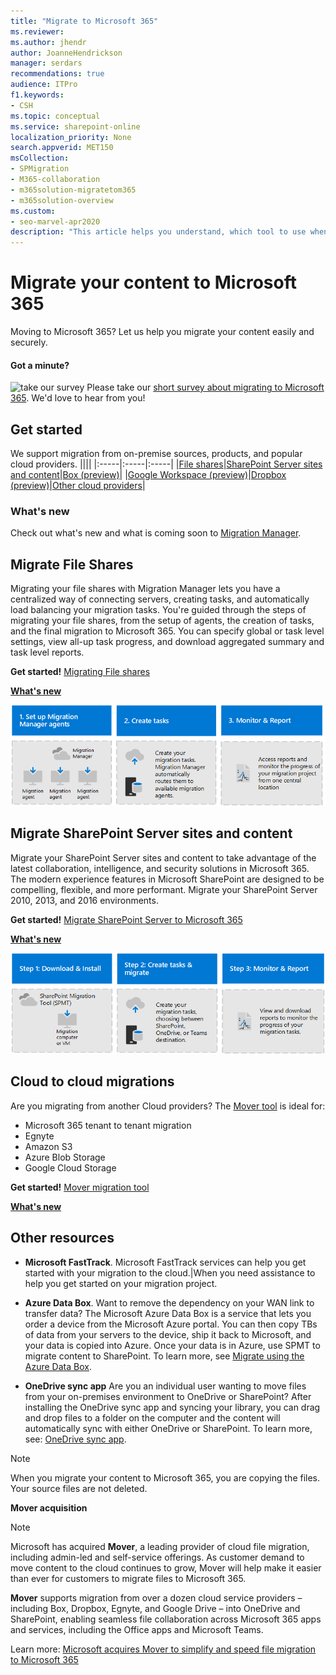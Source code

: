 ```yaml
---
title: "Migrate to Microsoft 365"
ms.reviewer: 
ms.author: jhendr
author: JoanneHendrickson
manager: serdars
recommendations: true
audience: ITPro
f1.keywords:
- CSH
ms.topic: conceptual
ms.service: sharepoint-online
localization_priority: None
search.appverid: MET150
msCollection: 
- SPMigration
- M365-collaboration
- m365solution-migratetom365
- m365solution-overview
ms.custom:
- seo-marvel-apr2020
description: "This article helps you understand, which tool to use when migrating content to SharePoint and OneDrive in Microsoft 365."
---
```


# Migrate your content to Microsoft 365

Moving to Microsoft 365? Let us help you migrate your content easily and securely.

#### Got a minute?

![take our survey](https://docs.microsoft.com/office/media/icons/sign-up-blue.png)  Please take our <a href="https://microsoft.qualtrics.com/jfe/form/SV_5BeuymEC0Dnkn30" target="_blank">short survey about migrating to Microsoft 365</a>. We'd love to hear from you!

## Get started

We support migration from on-premise sources, products, and popular cloud providers. 
||||
|:-----|:-----|:-----|
|[File shares](mm-get-started.md)|[SharePoint Server sites and content](introducing-the-sharepoint-migration-tool.md)|[Box (preview)](mm-box-overview.md)|
|[Google Workspace (preview)](mm-google-overview.md)|[Dropbox (preview)](mm-dropbox.md)|[Other cloud providers](#cloud-to-cloud-migrations)|

### What's new

Check out what's new and what is coming soon to [Migration Manager](mm-whats-new.md).


## Migrate File Shares
Migrating your file shares with Migration Manager lets you have a centralized way of connecting servers, creating tasks, and automatically load balancing your migration tasks. You're guided through the steps of migrating your file shares, from the setup of agents, the creation of tasks, and the final migration to Microsoft 365. You can specify global or task level settings, view all-up task progress, and download aggregated summary and task level reports.


**Get started!**  [Migrating File shares](mm-get-started.md)

[**What's new**](mm-whats-new.md)

![Migrating file shares workflow](media/mm-flow-3box.png)



## Migrate SharePoint Server sites and content

Migrate your SharePoint Server sites and content to take advantage of the latest collaboration, intelligence, and security solutions in Microsoft 365. The modern experience features in Microsoft SharePoint are designed to be compelling, flexible, and more performant. Migrate your SharePoint Server 2010, 2013, and 2016 environments.

**Get started!**  [Migrate SharePoint Server to Microsoft 365](introducing-the-sharepoint-migration-tool.md)

[**What's new**](new-and-improved-features-in-the-sharepoint-migration-tool.md)

![Migrating SPMT workflow](media/spmt-flow-3box.png)

## Cloud to cloud migrations
Are you migrating from another Cloud providers? The [Mover tool](https://mover.io/) is ideal for:

- Microsoft 365 tenant to tenant migration
- Egnyte
- Amazon S3
- Azure Blob Storage
- Google Cloud Storage

**Get started!** [Mover migration tool](https://mover.io/)

[**What's new**](mover-release-notes.md)



## Other resources


- **Microsoft FastTrack**.  Microsoft FastTrack services can help you get started with your migration to the cloud.|When you need assistance to help you get started on your migration project.</br>

- **Azure Data Box**. Want to remove the dependency on your WAN link to transfer data?  The Microsoft Azure Data Box is a service that lets you order a device from the Microsoft Azure portal. You can then copy TBs of data from your servers to the device, ship it back to Microsoft, and your data is copied into Azure. Once your data is in Azure, use SPMT to migrate content to SharePoint. To learn more, see [Migrate using the Azure Data Box](how-to-migrate-file-share-content-to-SPO-using-AzureDataBox.md).</br>

- **OneDrive sync app**  Are you an individual user wanting to move files from your on-premises environment to OneDrive or SharePoint?  After installing the OneDrive sync app and syncing your library, you can drag and drop files to a folder on the computer and the content will automatically sync with either OneDrive or SharePoint. To learn more, see: [OneDrive sync app](/onedrive/one-drive-sync).


>[!Note]
>When you migrate your content to Microsoft 365, you are copying the files.  Your source files are not deleted.

**Mover acquisition**

>[!Note]
> Microsoft has acquired **Mover**, a leading provider of cloud file migration, including admin-led and self-service offerings. As customer demand to move content to the cloud continues to grow, Mover will help make it easier than ever for customers to migrate files to Microsoft 365.
>
>**Mover** supports migration from over a dozen cloud service providers – including Box, Dropbox, Egnyte, and Google Drive – into OneDrive and SharePoint, enabling seamless file collaboration across Microsoft 365 apps and services, including the Office apps and Microsoft Teams.
>
>Learn more:  [Microsoft acquires Mover to simplify and speed file migration to Microsoft 365](https://aka.ms/migration/news)